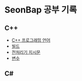 # SeonBap 공부 기록

## C++

+ [C++ 프로그래밍 언어](https://github.com/SeonBap/TIL/blob/main/Cpp/Program_Structure.md)
+ [빌드](https://github.com/SeonBap/TIL/blob/main/Cpp/Build.md)
+ [전처리기 지시문](https://github.com/SeonBap/TIL/blob/main/Cpp/Preprocessor_Directives.md)
+ [변수](https://github.com/SeonBap/TIL/blob/main/Cpp/Variable.md)

## C#